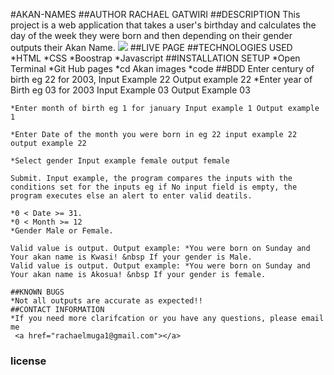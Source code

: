 #AKAN-NAMES
##AUTHOR
RACHAEL GATWIRI
##DESCRIPTION
This project is a web application that takes a user's birthday and calculates the day of the week they were born and then depending on their gender outputs their Akan Name.
<img src="AKAN.png">
##LIVE PAGE
<a href="https://github.com/rachael-gatwiri/rachael-gatwiri.git"></a>
##TECHNOLOGIES USED
*HTML
*CSS
*Boostrap
*Javascript
##INSTALLATION SETUP
*Open Terminal
*Git Hub pages
*cd Akan images
*code
##BDD
Enter century of birth eg 22 for 2003, Input Example 22 Output example 22
    *Enter year of Birth eg 03 for 2003 Input Example 03 Output Example 03

    *Enter month of birth eg 1 for january Input example 1 Output example 1

    *Enter Date of the month you were born in eg 22 input example 22 output example 22

    *Select gender Input example female output female
    
    Submit. Input example, the program compares the inputs with the conditions set for the inputs eg if No input field is empty, the program executes else an alert to enter valid deatils.

    *0 < Date >= 31.
    *0 < Month >= 12
    *Gender Male or Female.

    Valid value is output. Output example: *You were born on Sunday and Your akan name is Kwasi! &nbsp If your gender is Male.
    Valid value is output. Output example: *You were born on Sunday and Your akan name is Akosua! &nbsp If your gender is female.

    ##KNOWN BUGS
    *Not all outputs are accurate as expected!!
    ##CONTACT INFORMATION
    *If you need more clarifcation or you have any questions, please email me
     <a href="rachaelmuga1@gmail.com"></a>
### license
